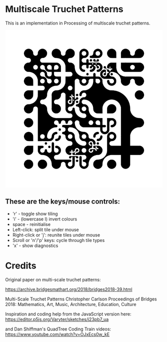 # Multiscale Truchet Patterns

This is an implementation in Processing of multiscale truchet patterns.

![screenshot](multiscale-truchet-1.png)

## These are the keys/mouse controls:

 - 'r' - toggle show tiling
 - 'i' - (lowercase I) invert colours
 - space - reinitialise
 - Left-click: split tile under mouse
 - Right-click or 'j': reunite tiles under mouse
 - Scroll or 'n'/'p' keys: cycle through tile types
 - 'x' - show diagnostics

# Credits

Original paper on multi-scale truchet patterns:

   https://archive.bridgesmathart.org/2018/bridges2018-39.html

   Multi-Scale Truchet Patterns
   Christopher Carlson
   Proceedings of Bridges 2018: Mathematics, Art, Music, Architecture, Education, Culture

   Inspiration and coding help from the JavaScript version here:
      https://editor.p5js.org/Varyter/sketches/j23pb7_ua

   and Dan Shiffman's QuadTree Coding Train videos:
      https://www.youtube.com/watch?v=OJxEcs0w_kE
